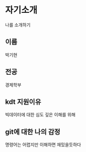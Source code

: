 # 자기소개
나를 소개하기

## 이름
박기현

## 전공 
경제학부

## kdt  지원이유
빅데이터에 대한 심도 깊은 이해를 위해

## git에 대한 나의 감정
명령어는 어렵지만 이해하면 재밌을듯하다
